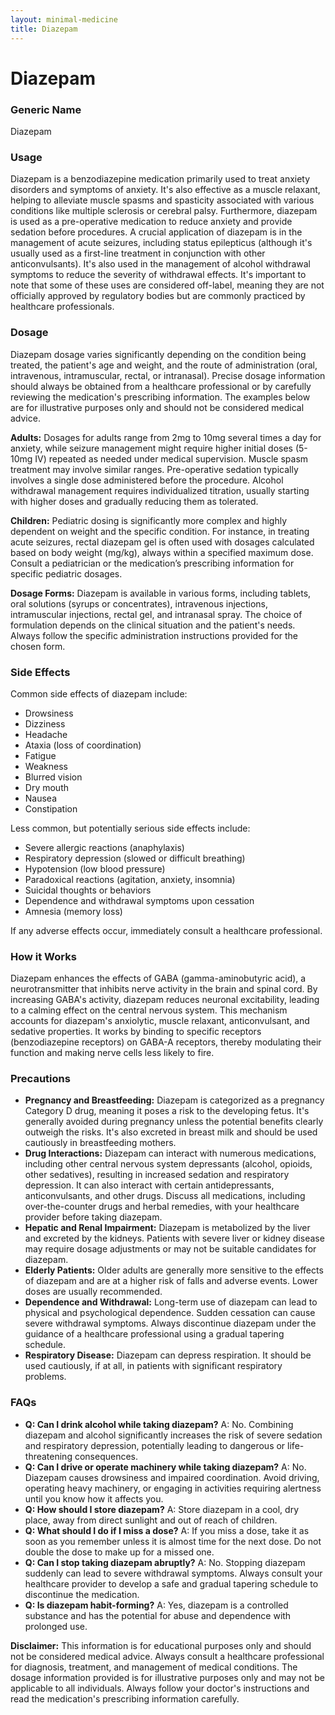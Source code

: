 ```yaml
---
layout: minimal-medicine
title: Diazepam
---
```


# Diazepam
### Generic Name
Diazepam

### Usage

Diazepam is a benzodiazepine medication primarily used to treat anxiety disorders and symptoms of anxiety.  It's also effective as a muscle relaxant, helping to alleviate muscle spasms and spasticity associated with various conditions like multiple sclerosis or cerebral palsy.  Furthermore, diazepam is used as a pre-operative medication to reduce anxiety and provide sedation before procedures.  A crucial application of diazepam is in the management of acute seizures, including status epilepticus (although it's usually used as a first-line treatment in conjunction with other anticonvulsants).  It's also used in the management of alcohol withdrawal symptoms to reduce the severity of withdrawal effects.  It's important to note that some of these uses are considered off-label, meaning they are not officially approved by regulatory bodies but are commonly practiced by healthcare professionals.

### Dosage

Diazepam dosage varies significantly depending on the condition being treated, the patient's age and weight, and the route of administration (oral, intravenous, intramuscular, rectal, or intranasal).  Precise dosage information should always be obtained from a healthcare professional or by carefully reviewing the medication's prescribing information.  The examples below are for illustrative purposes only and should not be considered medical advice.

**Adults:** Dosages for adults range from 2mg to 10mg several times a day for anxiety, while seizure management might require higher initial doses (5-10mg IV) repeated as needed under medical supervision.  Muscle spasm treatment may involve similar ranges. Pre-operative sedation typically involves a single dose administered before the procedure.  Alcohol withdrawal management requires individualized titration, usually starting with higher doses and gradually reducing them as tolerated.

**Children:** Pediatric dosing is significantly more complex and highly dependent on weight and the specific condition.  For instance, in treating acute seizures, rectal diazepam gel is often used with dosages calculated based on body weight (mg/kg), always within a specified maximum dose.  Consult a pediatrician or the medication’s prescribing information for specific pediatric dosages.

**Dosage Forms:** Diazepam is available in various forms, including tablets, oral solutions (syrups or concentrates), intravenous injections, intramuscular injections, rectal gel, and intranasal spray.  The choice of formulation depends on the clinical situation and the patient's needs.  Always follow the specific administration instructions provided for the chosen form.


### Side Effects

Common side effects of diazepam include:

* Drowsiness
* Dizziness
* Headache
* Ataxia (loss of coordination)
* Fatigue
* Weakness
* Blurred vision
* Dry mouth
* Nausea
* Constipation

Less common, but potentially serious side effects include:

* Severe allergic reactions (anaphylaxis)
* Respiratory depression (slowed or difficult breathing)
* Hypotension (low blood pressure)
* Paradoxical reactions (agitation, anxiety, insomnia)
* Suicidal thoughts or behaviors
* Dependence and withdrawal symptoms upon cessation
* Amnesia (memory loss)

If any adverse effects occur, immediately consult a healthcare professional.


### How it Works

Diazepam enhances the effects of GABA (gamma-aminobutyric acid), a neurotransmitter that inhibits nerve activity in the brain and spinal cord. By increasing GABA's activity, diazepam reduces neuronal excitability, leading to a calming effect on the central nervous system. This mechanism accounts for diazepam's anxiolytic, muscle relaxant, anticonvulsant, and sedative properties.  It works by binding to specific receptors (benzodiazepine receptors) on GABA-A receptors, thereby modulating their function and making nerve cells less likely to fire.


### Precautions

* **Pregnancy and Breastfeeding:** Diazepam is categorized as a pregnancy Category D drug, meaning it poses a risk to the developing fetus. It's generally avoided during pregnancy unless the potential benefits clearly outweigh the risks. It's also excreted in breast milk and should be used cautiously in breastfeeding mothers.
* **Drug Interactions:** Diazepam can interact with numerous medications, including other central nervous system depressants (alcohol, opioids, other sedatives), resulting in increased sedation and respiratory depression.  It can also interact with certain antidepressants, anticonvulsants, and other drugs.  Discuss all medications, including over-the-counter drugs and herbal remedies, with your healthcare provider before taking diazepam.
* **Hepatic and Renal Impairment:** Diazepam is metabolized by the liver and excreted by the kidneys. Patients with severe liver or kidney disease may require dosage adjustments or may not be suitable candidates for diazepam.
* **Elderly Patients:** Older adults are generally more sensitive to the effects of diazepam and are at a higher risk of falls and adverse events. Lower doses are usually recommended.
* **Dependence and Withdrawal:** Long-term use of diazepam can lead to physical and psychological dependence.  Sudden cessation can cause severe withdrawal symptoms.  Always discontinue diazepam under the guidance of a healthcare professional using a gradual tapering schedule.
* **Respiratory Disease:** Diazepam can depress respiration.  It should be used cautiously, if at all, in patients with significant respiratory problems.

### FAQs

* **Q: Can I drink alcohol while taking diazepam?**  A: No. Combining diazepam and alcohol significantly increases the risk of severe sedation and respiratory depression, potentially leading to dangerous or life-threatening consequences.
* **Q: Can I drive or operate machinery while taking diazepam?** A: No. Diazepam causes drowsiness and impaired coordination.  Avoid driving, operating heavy machinery, or engaging in activities requiring alertness until you know how it affects you.
* **Q: How should I store diazepam?** A: Store diazepam in a cool, dry place, away from direct sunlight and out of reach of children.
* **Q: What should I do if I miss a dose?** A: If you miss a dose, take it as soon as you remember unless it is almost time for the next dose.  Do not double the dose to make up for a missed one.
* **Q: Can I stop taking diazepam abruptly?** A: No.  Stopping diazepam suddenly can lead to severe withdrawal symptoms.  Always consult your healthcare provider to develop a safe and gradual tapering schedule to discontinue the medication.
* **Q: Is diazepam habit-forming?** A: Yes, diazepam is a controlled substance and has the potential for abuse and dependence with prolonged use.

**Disclaimer:** This information is for educational purposes only and should not be considered medical advice. Always consult a healthcare professional for diagnosis, treatment, and management of medical conditions.  The dosage information provided is for illustrative purposes only and may not be applicable to all individuals. Always follow your doctor's instructions and read the medication's prescribing information carefully.
